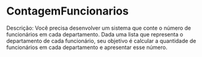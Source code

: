 # ContagemFuncionarios
Descrição: Você precisa desenvolver um sistema que conte o número de funcionários em cada departamento. Dada uma lista que representa o departamento de cada funcionário, seu objetivo é calcular a quantidade de funcionários em cada departamento e apresentar esse número.
